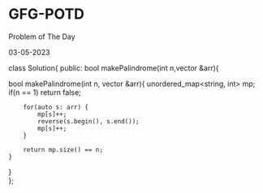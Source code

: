 # GFG-POTD
Problem of The Day 

03-05-2023

class Solution{
public:
    bool makePalindrome(int n,vector<string> &arr){
  
   bool makePalindrome(int n, vector<string> &arr){
        unordered_map<string, int> mp;
        if(n == 1) return false;
        
        for(auto s: arr) {
            mp[s]++;
            reverse(s.begin(), s.end());
            mp[s]++;
        }
        
        return mp.size() == n;
    }
  }   
 }; 
